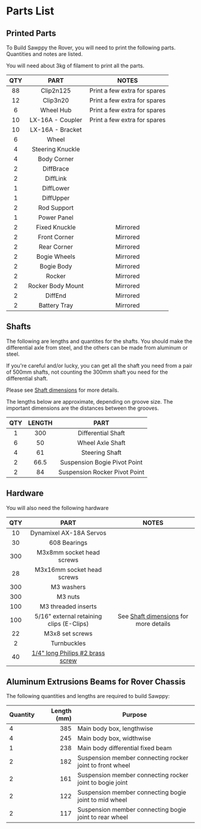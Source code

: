 # Parts List

## Printed Parts
To Build Sawppy the Rover, you will need to print the following parts. Quantities and notes are listed.

You will need about 3kg of filament to print all the parts.

| QTY | PART | NOTES |
|:---:|:----:|:-----:|
| 88 | Clip2n125 | Print a few extra for spares |
| 12 | Clip3n20 | Print a few extra for spares |
| 6 | Wheel Hub | Print a few extra for spares |
| 10 | LX-16A - Coupler | Print a few extra for spares |
| 10 | LX-16A - Bracket | |
| 6 | Wheel | |
| 4 | Steering Knuckle | |
| 4 | Body Corner | |
| 2 | DiffBrace | |
| 2 | DiffLink | |
| 1 | DiffLower | |
| 1 | DiffUpper | |
| 2 | Rod Support | |
| 1 | Power Panel | |
| 2 | Fixed Knuckle | Mirrored |
| 2 | Front Corner | Mirrored |
| 2 | Rear Corner | Mirrored |
| 2 | Bogie Wheels | Mirrored |
| 2 | Bogie Body | Mirrored |
| 2 | Rocker | Mirrored |
| 2 | Rocker Body Mount | Mirrored |
| 2 | DiffEnd | Mirrored |
| 2 | Battery Tray | Mirrored |

## Shafts
The following are lengths and quantites for the shafts. You should make the differential axle from steel, and the others can be made from aluminum or steel.

If you're careful and/or lucky, you can get all the shaft you need from a pair of 500mm shafts, not counting the 300mm shaft you need for the differential shaft.

Please see [Shaft dimensions](Shaft8mm.md) for more details.

The lengths below are approximate, depending on groove size. The important dimensions are the distances between the grooves.

| QTY | LENGTH | PART |
|:---:|:----:|:-----:|
| 1 | 300 | Differential Shaft |
| 6 | 50 | Wheel Axle Shaft |
| 4 | 61 | Steering Shaft |
| 2 | 66.5 | Suspension Bogie Pivot Point |
| 2 | 84 | Suspension Rocker Pivot Point |

## Hardware

You will also need the following hardware

| QTY | PART | NOTES |
|:---:|:----:|:-----:|
| 10 | Dynamixel AX-18A Servos | |
| 30 | 608 Bearings | |
| 300 | M3x8mm socket head screws | |
|  28 | M3x16mm socket head screws | |
| 300 | M3 washers | |
| 300 | M3 nuts | |
| 100 | M3 threaded inserts | |
| 100 | 5/16" external retaining clips (E-Clips) | See [Shaft dimensions](Shaft8mm.md) for more details |
| 22 | M3x8 set screws | |
| 2 | Turnbuckles |  |
| 40 | [1/4" long Philips #2 brass screw](https://www.mcmaster.com/#98685a220) | |



## Aluminum Extrusions Beams for Rover Chassis

The following quantities and lengths are required to build Sawppy:

Quantity | Length (mm) | Purpose
--- | ---: | ---
4 | 385 | Main body box, lengthwise
4 | 245 | Main body box, widthwise
1 | 238 | Main body differential fixed beam
2 | 182 | Suspension member connecting rocker joint to front wheel
2 | 161 | Suspension member connecting rocker joint to bogie joint
2 | 122 | Suspension member connecting bogie joint to mid wheel
2 | 117 | Suspension member connecting bogie joint to rear wheel
